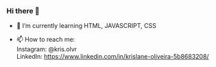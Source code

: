 ### Hi there 👋

<!--- 🔭 I’m currently working on ...-->
- 🌱 I’m currently learning HTML, JAVASCRIPT, CSS
<!--- 👯 I’m looking to collaborate on ...
- 🤔 I’m looking for help with ...
- 💬 Ask me about ...-->
- 📫 How to reach me: 
<br> Instagram: @kris.olvr
<br> LinkedIn: https://www.linkedin.com/in/krislane-oliveira-5b8683208/
<!--- 😄 Pronouns: ...
- ⚡ Fun fact: ...
-->
